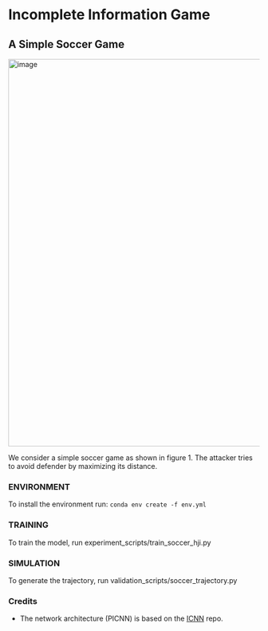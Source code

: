 # Incomplete Information Game 

## A Simple Soccer Game 

<img width="776" alt="image" src="https://user-images.githubusercontent.com/25011477/177612900-032e3a06-55f0-4eab-b9ba-62eaafcfa80d.png">

We consider a simple soccer game as shown in figure 1. The attacker tries to avoid defender by maximizing its distance. 

### ENVIRONMENT
To install the environment run: ``conda env create -f env.yml``

### TRAINING

To train the model, run experiment_scripts/train_soccer_hji.py


### SIMULATION

To generate the trajectory, run validation_scripts/soccer_trajectory.py


### Credits
- The network architecture (PICNN) is based on the [ICNN](https://github.com/locuslab/icnn) repo.
